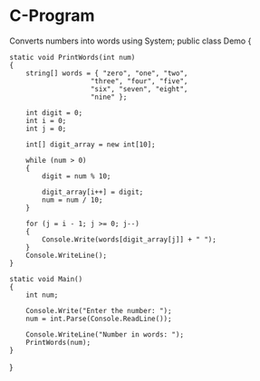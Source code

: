 # C-Program
Converts numbers into words
using System;
public class Demo
{

    static void PrintWords(int num)
    {
        string[] words = { "zero", "one", "two",
                        "three", "four", "five",
                        "six", "seven", "eight",
                        "nine" };

        int digit = 0;
        int i = 0;
        int j = 0;

        int[] digit_array = new int[10];

        while (num > 0)
        {
            digit = num % 10;

            digit_array[i++] = digit;
            num = num / 10;
        }

        for (j = i - 1; j >= 0; j--)
        {
            Console.Write(words[digit_array[j]] + " ");
        }
        Console.WriteLine();
    }

    static void Main()
    {
        int num;

        Console.Write("Enter the number: ");
        num = int.Parse(Console.ReadLine());

        Console.WriteLine("Number in words: ");
        PrintWords(num);
    }
}
